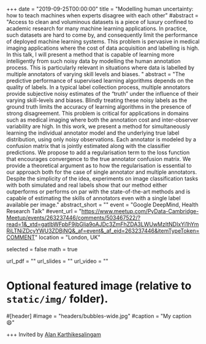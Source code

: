 +++
date = "2019-09-25T00:00:00"
title = "Modelling human uncertainty: how to teach machines when experts disagree with each other"
#abstract = "Access to clean and voluminous datasets is a piece of luxury confined to academic research for many machine learning applications. In practice, such datasets are hard to come by, and consequently limit the performance of deployed machine learning systems. This problem is pervasive in medical imaging applications where the cost of data acquisition and labelling is high. In this talk, I will present a method that is capable of learning more intelligently from such noisy data by modelling the human annotation process. This is particularly relevant in situations where data is labelled by multiple annotators of varying skill levels and biases. "
abstract = "The predictive performance of supervised learning algorithms depends on the quality of labels. In a typical label collection process, multiple annotators provide subjective noisy estimates of the “truth” under the influence of their varying skill-levels and biases. Blindly treating these noisy labels as the ground truth limits the accuracy of learning algorithms in the presence of strong disagreement. This problem is critical for applications in domains such as medical imaging where both the annotation cost and inter-observer variability are high. In this work, we present a method for simultaneously learning the individual annotator model and the underlying true label distribution, using only noisy observations. Each annotator is modeled by a confusion matrix that is jointly estimated along with the classifier predictions. We propose to add a regularisation term to the loss function that encourages convergence to the true annotator confusion matrix. We provide a theoretical argument as to how the regularisation is essential to our approach both for the case of single annotator and multiple annotators. Despite the simplicity of the idea, experiments on image classification tasks with both simulated and real labels show that our method either outperforms or performs on par with the state-of-the-art methods and is capable of estimating the skills of annotators even with a single label available per image."
abstract_short = ""
event = "Google DeepMind, Health Research Talk"
#event_url = "https://www.meetup.com/PyData-Cambridge-Meetup/events/263237446/comments/503467522/?read=1&_xtd=gatlbWFpbF9jbGlja9oAJDc3ZmFhZDA3LWUwMzItNDIxYi1hYmRiLTNiZDcyYWU3ZDBjNQ&_af=event&_af_eid=263237446&itemTypeToken=COMMENT" 
location = "London, UK"

selected = false
math = true

url_pdf = ""
url_slides = ""
url_video = ""

# Optional featured image (relative to `static/img/` folder).
#[header]
#image = "headers/bubbles-wide.jpg"
#caption = "My caption :smile:"

+++
Invited by [Alan Karthikesalingam](https://uk.linkedin.com/in/alankarthi)

